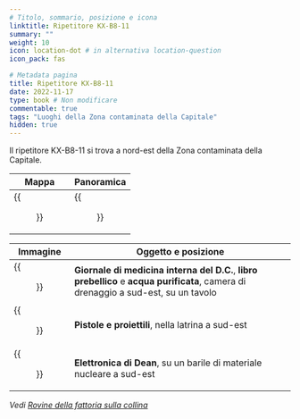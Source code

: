 ```yaml
---
# Titolo, sommario, posizione e icona
linktitle: Ripetitore KX-B8-11
summary: ""
weight: 10
icon: location-dot # in alternativa location-question
icon_pack: fas

# Metadata pagina
title: Ripetitore KX-B8-11
date: 2022-11-17
type: book # Non modificare
commentable: true
tags: "Luoghi della Zona contaminata della Capitale"
hidden: true
---
```




Il ripetitore KX-B8-11 si trova a nord-est della Zona contaminata della Capitale.



| Mappa                                | Panoramica                                   |
| ------------------------------------ | -------------------------------------------- |
| {{<figure src="RT_KX_B8_loc.webp">}} | {{<figure src="Relay_Tower_KX-B8-11.webp">}} |

| Immagine                                                                   | Oggetto e posizione                                                                                                                 |
| -------------------------------------------------------------------------- | ----------------------------------------------------------------------------------------------------------------------------------- |
| {{<figure src="DC_Journal_of_IM_drainage_chamber_Signal_OZ.webp">}}        | **Giornale di medicina interna del D.C.**, **libro prebellico** e **acqua purificata**, camera di drenaggio a sud-est, su un tavolo |
| {{<figure src="Hilltop_Farm_ruins_Guns_and_Bullets_near_farmhouse.webp">}} | **Pistole e proiettili**, nella latrina a sud-est                                                                                   |
| {{<figure src="Hilltop_Farm_ruins_Dean's_Electronics.webp">}}              | **Elettronica di Dean**, su un barile di materiale nucleare a sud-est                                                               |

*Vedi [Rovine della fattoria sulla collina](../rovine-della-fattoria-sulla-collina)*
